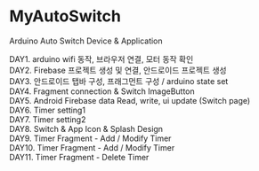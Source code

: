 # MyAutoSwitch
Arduino Auto Switch Device &amp; Application

DAY1. arduino wifi 동작, 브라우저 연결, 모터 동작 확인  
DAY2. Firebase 프로젝트 생성 및 연결, 안드로이드 프로젝트 생성  
DAY3. 안드로이드 탭바 구성, 프래그먼트 구성 / arduino state set  
DAY4. Fragment connection & Switch ImageButton  
DAY5. Android Firebase data Read, write, ui update (Switch page)  
DAY6. Timer setting1  
DAY7. Timer setting2  
DAY8. Switch & App Icon & Splash Design  
DAY9. Timer Fragment - Add / Modify Timer  
DAY10. Timer Fragment - Add / Modify Timer  
DAY11. Timer Fragment - Delete Timer  
